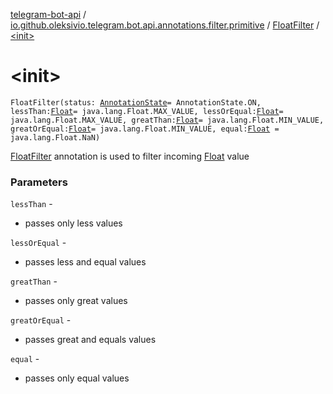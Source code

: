 [telegram-bot-api](../../index.md) / [io.github.oleksivio.telegram.bot.api.annotations.filter.primitive](../index.md) / [FloatFilter](index.md) / [&lt;init&gt;](./-init-.md)

# &lt;init&gt;

`FloatFilter(status: `[`AnnotationState`](../../io.github.oleksivio.telegram.bot.api.model.annotation/-annotation-state/index.md)` = AnnotationState.ON, lessThan: `[`Float`](https://kotlinlang.org/api/latest/jvm/stdlib/kotlin/-float/index.html)` = java.lang.Float.MAX_VALUE, lessOrEqual: `[`Float`](https://kotlinlang.org/api/latest/jvm/stdlib/kotlin/-float/index.html)` = java.lang.Float.MAX_VALUE, greatThan: `[`Float`](https://kotlinlang.org/api/latest/jvm/stdlib/kotlin/-float/index.html)` = java.lang.Float.MIN_VALUE, greatOrEqual: `[`Float`](https://kotlinlang.org/api/latest/jvm/stdlib/kotlin/-float/index.html)` = java.lang.Float.MIN_VALUE, equal: `[`Float`](https://kotlinlang.org/api/latest/jvm/stdlib/kotlin/-float/index.html)` = java.lang.Float.NaN)`

[FloatFilter](index.md) annotation is used to filter incoming [Float](https://kotlinlang.org/api/latest/jvm/stdlib/kotlin/-float/index.html) value

### Parameters

`lessThan` -
* passes only less values

`lessOrEqual` -
* passes  less and equal values

`greatThan` -
* passes only great values

`greatOrEqual` -
* passes great and equals values

`equal` -
* passes only equal values

